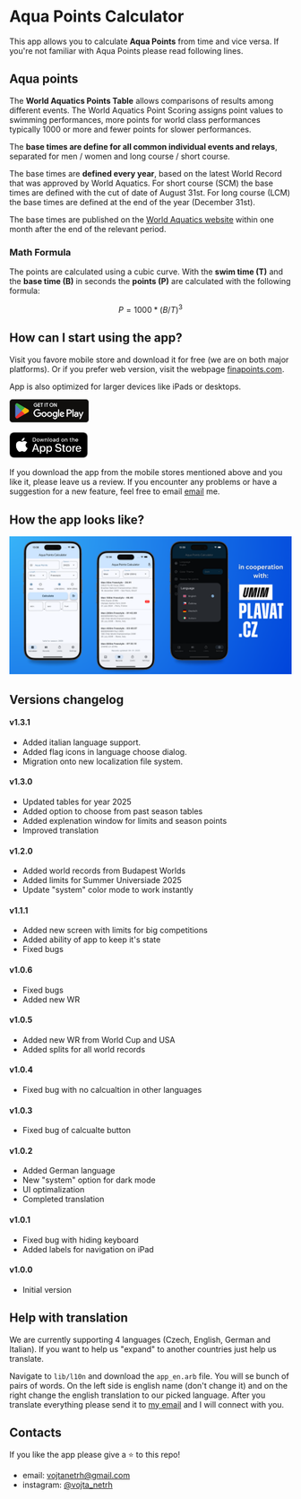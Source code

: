 # Aqua Points Calculator
This app allows you to calculate **Aqua Points** from time and vice versa. If you're not familiar with Aqua Points please read following lines.

## Aqua points
The **World Aquatics Points Table** allows comparisons of results among different events. The World Aquatics Point Scoring assigns point values to swimming performances, more points for world class performances typically 1000 or more and fewer points for slower performances.

The **base times are define for all common individual events and relays**, separated for men / women and long course / short course.

The base times are **defined every year**, based on the latest World Record that was approved by World Aquatics. For short course (SCM) the base times are defined with the cut of date of August 31st. For long course (LCM) the base times are defined at the end of the year (December 31st). 

The base times are published on the [World Aquatics website](https://www.worldaquatics.com/swimming/points) within one month after the end of the relevant period.

### Math Formula
The points are calculated using a cubic curve. With the **swim time (T)** and the **base time (B)** in seconds the **points (P)** are calculated with the following formula:

$$ P = 1000 * ( B / T )^3 $$

## How can I start using the app?
Visit you favore mobile store and download it for free (we are on both major platforms). Or if you prefer web version, visit the webpage [finapoints.com](https://finapoints.com/).

App is also optimized for larger devices like iPads or desktops.

<div align="left">
  
[<img height="42" src=".github/assets/google-play-badge.png">](https://play.google.com/store/apps/details?id=cz.umimplavat.aqua_points_calculator&pcampaignid=web_share)

[<img width="140" src=".github/assets/app-store-badge.png">](https://apps.apple.com/cz/app/aqua-points-calculator/id6736572544)

</div>

If you download the app from the mobile stores mentioned above and you like it, please leave us a review. If you encounter any problems or have a suggestion for a new feature, feel free to email <a href="mailto:vojtanetrh@gmail.com">email</a> me.

## How the app looks like?

<div align="center">
  
![github screenshots graphic](.github/assets/github-graphic-new.png)

</div>

## Versions changelog 

#### v1.3.1
- Added italian language support.
- Added flag icons in language choose dialog.
- Migration onto new localization file system.

#### v1.3.0
- Updated tables for year 2025
- Added option to choose from past season tables
- Added explenation window for limits and season points
- Improved translation

#### v1.2.0
- Added world records from Budapest Worlds
- Added limits for Summer Universiade 2025
- Update "system" color mode to work instantly

#### v1.1.1
- Added new screen with limits for big competitions
- Added ability of app to keep it's state
- Fixed bugs

#### v1.0.6
- Fixed bugs
- Added new WR

#### v1.0.5
- Added new WR from World Cup and USA
- Added splits for all world records

#### v1.0.4
- Fixed bug with no calcualtion in other languages

#### v1.0.3
- Fixed bug of calcualte button

#### v1.0.2
- Added German language
- New "system" option for dark mode
- UI optimalization
- Completed translation

#### v1.0.1
- Fixed bug with hiding keyboard
- Added labels for navigation on iPad

#### v1.0.0
- Initial version 

## Help with translation

We are currently supporting 4 languages (Czech, English, German and Italian). If you want to help us "expand" to another countries just help us translate.

Navigate to `lib/l10n` and download the `app_en.arb` file. You will se bunch of pairs of words. On the left side is english name (don't change it) and on the right change the english translation to our picked language. After you translate everything please send it to <a href="mailto:vojtanetrh@gmail.com">my email</a> and I will connect with you.

## Contacts

If you like the app please give a ⭐️ to this repo!
- email: <a href="mailto:vojtanetrh@gmail.com">vojtanetrh@gmail.com</a>
- instagram: <a href="https://www.instagram.com/vojta_netrh/">@vojta_netrh</a>

